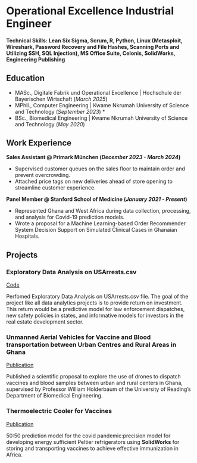 # Operational Excellence Industrial Engineer

#### Technical Skills: Lean Six Sigma, Scrum, R, Python, Linux (Metasploit, Wireshark, Password Recovery and File Hashes, Scanning Ports and Utilizing SSH, SQL Injection), MS Office Suite, Celonis, SolidWorks, Engineering Publishing

## Education						       		
- MASc., Digitale Fabrik und Operational Excellence	| Hochschule der Bayerischen Wirtschaft (_March 2025_)
- MPhil., Computer Engineering | Kwame Nkrumah University of Science and Technology (_September 2023_) *			        		
- BSc., Biomedical Engineering | Kwame Nkrumah University of Science and Technology (_May 2020_)

## Work Experience
**Sales Assistant @ Primark München (_December 2023 - March 2024_)**
- Supervised customer queues on the sales floor to maintain order and prevent overcrowding.
- Attached price tags on new deliveries ahead of store opening to streamline customer experience.

**Panel Member @ Stanford School of Medicine (_January 2021 - Present_)**
- Represented Ghana and West Africa during data collection, processing, and analysis for Covid-19 prediction models.
- Wrote a proposal for a Machine Learning-based Order Recommender System Decision Support on Simulated Clinical Cases in Ghanaian Hospitals.

## Projects
### Exploratory Data Analysis on USArrests.csv
[Code](https://github.com/sammnuakoh/USA-arrests-)

Perfomed Exploratory Data Analysis on USArrests.csv file. The goal of the project like all data analytics projects is to provide return on investment. This return would be a predictive model for law enforcement dispatches, new safety policies in states, and informative models for investors in the real estate development sector. 

### Unmanned Aerial Vehicles for Vaccine and Blood transportation between Urban Centres and Rural Areas in Ghana
[Publication](https://www.researchgate.net/publication/355145841_Unmanned_Aerial_Vehicles_for_Vaccine_and_Blood_transportation_between_Urban_Centres_and_Rural_Areas_in_Ghana)

Published a scientific proposal to explore the use of drones to dispatch vaccines and blood samples between urban and rural centers in Ghana, supervised by Professor William Holderbaum of the University of Reading’s Department of Biomedical Engineering.

### Thermoelectric Cooler for Vaccines
[Publication](https://www.researchgate.net/publication/355145811_PROJECT_REPORT_THERMOELECTRIC_COOLER_FOR_VACCINES)

50:50 prediction model for the covid pandemic:precision model for developing energy sufficient Peltier refrigerators using **SolidWorks** for storing and transporting vaccines to achieve effective immunization in Africa. 



